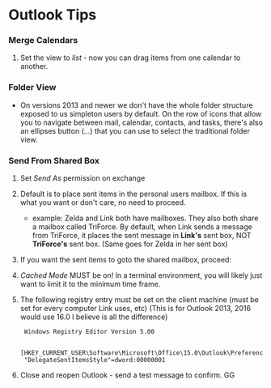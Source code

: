 # Outlook Tips

### Merge Calendars
1. Set the view to *list* - now you can drag items from one calendar to another.

### Folder View
* On versions 2013 and newer we don't have the whole folder structure exposed to us simpleton users by default. On the row of icons that allow you to navigate between mail, calendar, contacts, and tasks, there's also an ellipses button (...) that you can use to select the traditional folder view.

### Send From Shared Box
1. Set *Send As* permission on exchange
1. Default is to place sent items in the personal users mailbox. If this is what you want or don't care, no need to proceed.
	* example: Zelda and Link both have mailboxes. They also both share a mailbox called TriForce. By default, when Link sends a message from TriForce, it places the sent message in **Link's** sent box, NOT **TriForce's** sent box. (Same goes for Zelda in her sent box)
1. If you want the sent items to goto the shared mailbox, proceed:
1. *Cached Mode* MUST be on! In a terminal environment, you will likely just want to limit it to the minimum time frame.
1. The following registry entry must be set on the client machine (must be set for every computer Link uses, etc) (This is for Outlook 2013, 2016 would use 16.0 I believe is all the difference)

		Windows Registry Editor Version 5.00

		[HKEY_CURRENT_USER\Software\Microsoft\Office\15.0\Outlook\Preferences]
		"DelegateSentItemsStyle"=dword:00000001

1. Close and reopen Outlook - send a test message to confirm. GG
